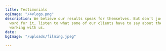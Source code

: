 ```yaml
---
title: Testimonials
ogImage: "/4vlogo.png"
description: We believe our results speak for themselves. But don’t just take our
  word for it, listen to what some of our clients have to say about their experience
  working with us.
date: 
bgImage: "/uploads/filming.jpeg"

---
```

